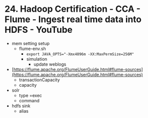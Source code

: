 # 24. Hadoop Certification - CCA - Flume - Ingest real time data into HDFS - YouTube

* mem setting setup
	* flume-env.sh
		* `export JAVA_OPTS="-Xmx4096m -XX:MaxPermSize=256M"`
		* simulation
			* update weblogs
* [https://flume.apache.org/FlumeUserGuide.html#flume-sources](https://flume.apache.org/FlumeUserGuide.html#flume-sources)
	* transactionCapacity
	* capacity
* solr
	* type =exec
	* command
* hdfs sink
	* alias

